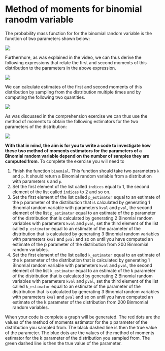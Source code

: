 # Method of moments for binomial ranodm variable

The probability mass function for for the binomial random variable is the function of two parameters shown below:

![](https://render.githubusercontent.com/render/math?math=P(X=x)=\binom{k}{x}p^x(1-p)^{k-x})

Furthermore, as was explained in the video, we can thus derive the following expressions that relate the first and second moments of this distribution to the parameters in the above expression.

![](https://render.githubusercontent.com/render/math?math=\mathbb{E}(X)=kp\qquad\mathbb{E}(X^2)=kp(1-p)%2Bk^2p^2)

We can calculate estimates of the first and second moments of this distribution by sampling from the distribution multiple times and by computing the following two quantities.

![](https://render.githubusercontent.com/render/math?math=\overline{X}=\frac{1}{n}\sum_{i=1}^{n}X_i\qquad\widehat{\mu_2}=\frac{1}{n}\sum_{i=1}^{n}X_i^2)

As was discussed in the comprehension exercise we can thus use the method of moments to obtain the following estimators for the two parameters of the distribution:

![](https://render.githubusercontent.com/render/math?math=\widehat{p}=1%2B\overline{X}-\frac{\widehat{\mu_2}{\overline{X}})

__With that in mind, the aim is for you to write a code to investigate how these two method of moments estimators for the parameters of a Binomial random variable depend on the number of samples they are computed from.__  To complete the exercise you will need to

1. Finish the function `binomial`. This function should take two parameters `k` and `p`. It should return a Binomial random variable from a distribution with parameters `k` and `p`. 
2. Set the first element of the list called `indices` equal to 1, the second element of the list called `indices` to 2 and so on.
3. Set the first element of the list called `p_estimator` equal to an estimate of the p parameter of the distribution that is calculated by generating 1 Binomial random variable with parameters `kval` and `pval`, the second element of the list `p_estimator` equal to an estimate of the p parameter of the distribution that is calculated by generating 2 Binomial random variables with parameters `kval` and `pval`, set the third element of the list called `p_estimator` equal to an estimate of the parameter of the distribution that is calculated by generating 3 Binomial random variables with parameters `kval` and `pval` and so on until you have computed an estimate of the p parameter of the distribution from 200 Binmomial  random variables. 
4. Set the first element of the list called `k_estimator` equal to an estimate of the k parameter of the distribution that is calculated by generating 1 Binomial random variable with parameters `kval` and `pval`, the second element of the list `k_estimator` equal to an estimate of the k parameter of the distribution that is calculated by generating 2 Binomial random variables with parameters `kval` and `pval`, set the third element of the list called `k_estimator` equal to an estimate of the parameter of the distribution that is calculated by generating 3 Binomial random variables with parameters `kval` and `pval` and so on until you have computed an estimate of the k parameter of the distribution from 200 Binmomial  random variables. 

When your code is complete a graph will be generated.  The red dots are the values of the method of moments estimator for the p parameter of the distribution you sampled from.  The black dashed line is then the true value of the parameter.  The blue dots are the values of the method of moments estimator for the k parameter of the distribution you sampled from.  The green dashed line is then the true value of the parameter.  
